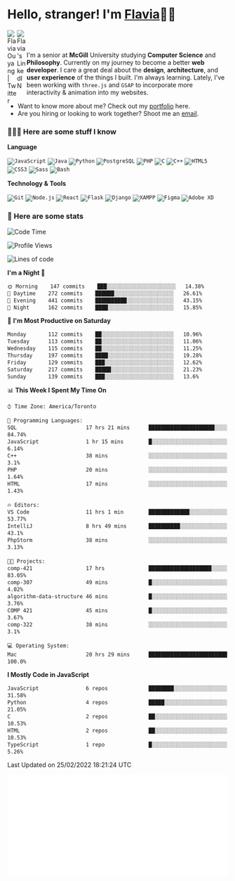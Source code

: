 <h1>Hello, stranger! I'm <a href="https://flaviaouyang.github.io/portfolio-site/">Flavia</a>👋🏻</h1>

<a href="https://twitter.com/FlaviaOuyang">
  <img align="left" alt="Flavia Ouyang | Twitter" width="22px" src="https://raw.githubusercontent.com/peterthehan/peterthehan/master/assets/twitter.svg" />
</a>
<a href="https://www.linkedin.com/in/flavia-ouyang/">
  <img align="left" alt="Flavia's LinkedIN" width="22px" src="https://raw.githubusercontent.com/peterthehan/peterthehan/master/assets/linkedin.svg" />
</a>
<br /><br />

I'm a senior at **McGill** University studying **Computer Science** and **Philosophy**. Currently on my journey to become a better **web developer**. I care a great deal about the **design**, **architecture**, and **user experience** of the things I built. I'm always learning. Lately, I've been working with `three.js` and `GSAP` to incorporate more interactivity & animation into my websites.
  - Want to know more about me? Check out my <a href="https://flaviaouyang.github.io/portfolio-site/">portfolio</a> here. 
  - Are you hiring or looking to work together? Shoot me an <a href="mailto:flavia.ouyang@mail.mcgill.ca">email</a>.


<h3>👩🏻‍💻 Here are some stuff I know</h3>

**Language**

<code><img height="40" src="https://profilinator.rishav.dev/skills-assets/javascript-original.svg" alt="JavaScript" /></code>
<code><img height="40" src="https://profilinator.rishav.dev/skills-assets/java-original-wordmark.svg" alt="Java" /></code>
<code><img height="40" src="https://profilinator.rishav.dev/skills-assets/python-original.svg" alt="Python" /></code>
<code><img height="40" src="https://profilinator.rishav.dev/skills-assets/postgresql-original-wordmark.svg" alt="PostgreSQL" /></code>
<code><img height="40" src="https://profilinator.rishav.dev/skills-assets/php-original.svg" alt="PHP" /></code>
<code><img height="40" src="https://profilinator.rishav.dev/skills-assets/c-original.svg" alt="C" /></code>
<code><img height="40" src="https://profilinator.rishav.dev/skills-assets/cplusplus-original.svg" alt="C++" /></code>
<code><img height="40" src="https://profilinator.rishav.dev/skills-assets/html5-original-wordmark.svg" alt="HTML5" /></code>
<code><img height="40" src="https://profilinator.rishav.dev/skills-assets/css3-original-wordmark.svg" alt="CSS3" /></code>
<code><img height="40" src="https://profilinator.rishav.dev/skills-assets/sass-original.svg" alt="Sass" /></code>
<code><img height="40" src="https://profilinator.rishav.dev/skills-assets/gnu_bash-icon.svg" alt="Bash" /></code>

**Technology & Tools**

<code><img src="https://profilinator.rishav.dev/skills-assets/git-scm-icon.svg" alt="Git" height="40" /></code>
<code><img src="https://profilinator.rishav.dev/skills-assets/nodejs-original-wordmark.svg" alt="Node.js" height="40" /></code>
<code><img src="https://profilinator.rishav.dev/skills-assets/react-original-wordmark.svg" alt="React" height="40" /></code>
<code><img src="https://profilinator.rishav.dev/skills-assets/flask.png" alt="Flask" height="40" /></code>
<code><img src="https://profilinator.rishav.dev/skills-assets/django-original.svg" alt="Django" height="40" /></code>
<code><img src="https://profilinator.rishav.dev/skills-assets/xampp.png" alt="XAMPP" height="40" /></code>
<code><img src="https://profilinator.rishav.dev/skills-assets/figma-icon.svg" alt="Figma" height="40" /></code>
<code><img src="https://profilinator.rishav.dev/skills-assets/adobexd.png" alt="Adobe XD" height="40" /></code>


<h3>📑 Here are some stats</h3>

<!--START_SECTION:waka-->
![Code Time](http://img.shields.io/badge/Code%20Time-57%20hrs%2020%20mins-blue)

![Profile Views](http://img.shields.io/badge/Profile%20Views-373-blue)

![Lines of code](https://img.shields.io/badge/From%20Hello%20World%20I%27ve%20Written-401%20Thousand%20lines%20of%20code-blue)

**I'm a Night 🦉** 

```text
🌞 Morning    147 commits    ███░░░░░░░░░░░░░░░░░░░░░░   14.38% 
🌆 Daytime    272 commits    ██████░░░░░░░░░░░░░░░░░░░   26.61% 
🌃 Evening    441 commits    ██████████░░░░░░░░░░░░░░░   43.15% 
🌙 Night      162 commits    ████░░░░░░░░░░░░░░░░░░░░░   15.85%

```
📅 **I'm Most Productive on Saturday** 

```text
Monday       112 commits    ██░░░░░░░░░░░░░░░░░░░░░░░   10.96% 
Tuesday      113 commits    ██░░░░░░░░░░░░░░░░░░░░░░░   11.06% 
Wednesday    115 commits    ██░░░░░░░░░░░░░░░░░░░░░░░   11.25% 
Thursday     197 commits    ████░░░░░░░░░░░░░░░░░░░░░   19.28% 
Friday       129 commits    ███░░░░░░░░░░░░░░░░░░░░░░   12.62% 
Saturday     217 commits    █████░░░░░░░░░░░░░░░░░░░░   21.23% 
Sunday       139 commits    ███░░░░░░░░░░░░░░░░░░░░░░   13.6%

```


📊 **This Week I Spent My Time On** 

```text
⌚︎ Time Zone: America/Toronto

💬 Programming Languages: 
SQL                      17 hrs 21 mins      █████████████████████░░░░   84.74% 
JavaScript               1 hr 15 mins        █░░░░░░░░░░░░░░░░░░░░░░░░   6.14% 
C++                      38 mins             ░░░░░░░░░░░░░░░░░░░░░░░░░   3.1% 
PHP                      20 mins             ░░░░░░░░░░░░░░░░░░░░░░░░░   1.64% 
HTML                     17 mins             ░░░░░░░░░░░░░░░░░░░░░░░░░   1.43%

🔥 Editors: 
VS Code                  11 hrs 1 min        █████████████░░░░░░░░░░░░   53.77% 
IntelliJ                 8 hrs 49 mins       ██████████░░░░░░░░░░░░░░░   43.1% 
PhpStorm                 38 mins             ░░░░░░░░░░░░░░░░░░░░░░░░░   3.13%

🐱‍💻 Projects: 
comp-421                 17 hrs              ████████████████████░░░░░   83.05% 
comp-307                 49 mins             █░░░░░░░░░░░░░░░░░░░░░░░░   4.02% 
algorithm-data-structure 46 mins             █░░░░░░░░░░░░░░░░░░░░░░░░   3.76% 
COMP 421                 45 mins             █░░░░░░░░░░░░░░░░░░░░░░░░   3.67% 
comp-322                 38 mins             ░░░░░░░░░░░░░░░░░░░░░░░░░   3.1%

💻 Operating System: 
Mac                      20 hrs 29 mins      █████████████████████████   100.0%

```

**I Mostly Code in JavaScript** 

```text
JavaScript               6 repos             ████████░░░░░░░░░░░░░░░░░   31.58% 
Python                   4 repos             █████░░░░░░░░░░░░░░░░░░░░   21.05% 
C                        2 repos             ██░░░░░░░░░░░░░░░░░░░░░░░   10.53% 
HTML                     2 repos             ██░░░░░░░░░░░░░░░░░░░░░░░   10.53% 
TypeScript               1 repo              █░░░░░░░░░░░░░░░░░░░░░░░░   5.26%

```



 Last Updated on 25/02/2022 18:21:24 UTC
<!--END_SECTION:waka-->

<img src="/metrics.plugin.isocalendar.svg" width="700px">
